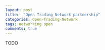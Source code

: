 ```yaml
---
layout: post
title:  "Open Trading Network partnership"
categories: Open-Trading-Network
tags: networking open
comments: true
---
```

TODO